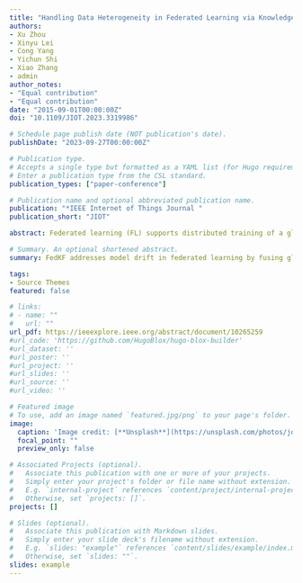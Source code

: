 ```yaml
---
title: "Handling Data Heterogeneity in Federated Learning via Knowledge Fusion"
authors:
- Xu Zhou
- Xinyu Lei
- Cong Yang
- Yichun Shi
- Xiao Zhang
- admin
author_notes:
- "Equal contribution"
- "Equal contribution"
date: "2015-09-01T00:00:00Z"
doi: "10.1109/JIOT.2023.3319986"

# Schedule page publish date (NOT publication's date).
publishDate: "2023-09-27T00:00:00Z"

# Publication type.
# Accepts a single type but formatted as a YAML list (for Hugo requirements).
# Enter a publication type from the CSL standard.
publication_types: ["paper-conference"]

# Publication name and optional abbreviated publication name.
publication: "*IEEE Internet of Things Journal "
publication_short: "JIOT"

abstract: Federated learning (FL) supports distributed training of a global machine learning model across multiple Internet of Things (IoT) devices with the help of a central server. However, data heterogeneity across different IoT devices leads to the client model drift issue and results in model performance degradation and poor model fairness. To address the issue, we design federated learning with global–local knowledge fusion (FedKF) scheme in this article. The key idea in FedKF is to let the server return the global knowledge to be fused with the local knowledge in each training round so that the local model can be regularized toward the global optima. Therefore, the client model drift issue can be mitigated. In FedKF, we first propose the active–inactive model aggregation technique that supports a precise global knowledge representation. Then, we propose a data-free knowledge distillation (KD) approach to enable each client model to learn the global knowledge (embedded in the global model) while each client model can still learn the local knowledge (embedded in the local data set) simultaneously, thereby realizing the global–local knowledge fusion process. The theoretical analysis and intensive experiments demonstrate the superiority of FedKF over previous solutions.

# Summary. An optional shortened abstract.
summary: FedKF addresses model drift in federated learning by fusing global and local knowledge during training, improving performance and fairness through techniques like active–inactive model aggregation and data-free knowledge distillation.

tags:
- Source Themes
featured: false

# links:
# - name: ""
#   url: ""
url_pdf: https://ieeexplore.ieee.org/abstract/document/10265259
#url_code: 'https://github.com/HugoBlox/hugo-blox-builder'
#url_dataset: ''
#url_poster: ''
#url_project: ''
#url_slides: ''
#url_source: ''
#url_video: ''

# Featured image
# To use, add an image named `featured.jpg/png` to your page's folder. 
image:
  caption: 'Image credit: [**Unsplash**](https://unsplash.com/photos/jdD8gXaTZsc)'
  focal_point: ""
  preview_only: false

# Associated Projects (optional).
#   Associate this publication with one or more of your projects.
#   Simply enter your project's folder or file name without extension.
#   E.g. `internal-project` references `content/project/internal-project/index.md`.
#   Otherwise, set `projects: []`.
projects: []

# Slides (optional).
#   Associate this publication with Markdown slides.
#   Simply enter your slide deck's filename without extension.
#   E.g. `slides: "example"` references `content/slides/example/index.md`.
#   Otherwise, set `slides: ""`.
slides: example
---
```

